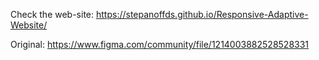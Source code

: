 Check the web-site: https://stepanoffds.github.io/Responsive-Adaptive-Website/

Original: https://www.figma.com/community/file/1214003882528528331
